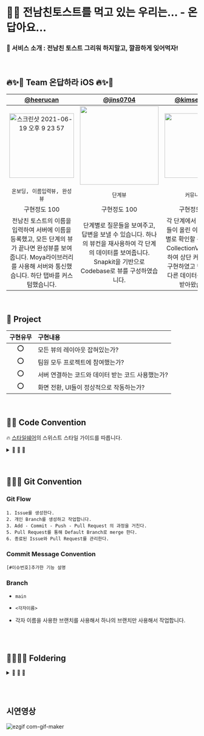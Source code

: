 # 🍇🍹 전남친토스트를 먹고 있는 우리는... - 온답아요...

### 🍹 서비스 소개 : 전남친 토스트 그리워 하지말고, 깔끔하게 잊어먹자!


<br>


## 🔥✨🎉 Team 온답하라 iOS 🔥✨🎉

| [@heerucan](https://github.com/heerucan) | [@jins0704](https://github.com/jins0704) | [@kimseawater](https://github.com/hyesuuou) |
| :---: | :---: | :---: |
|<img width="170" alt="스크린샷 2021-06-19 오후 9 23 57" src="https://user-images.githubusercontent.com/63235947/142727626-0272d99c-b107-4564-8707-1f6f9e764d6e.png">| <img width="207" src="https://user-images.githubusercontent.com/63235947/142727674-586262eb-a406-414d-91bd-7462d6885908.png"> |<img width="170" src="https://user-images.githubusercontent.com/63235947/142727730-a040deca-3f39-405e-9888-438f2b7db7d7.png">|
|`온보딩, 이름입력뷰, 완성뷰`|`단계뷰`|`커뮤니티뷰`|
|구현정도 100|구현정도 100|구현정도 100|
|전남친 토스트의 이름을 입력하여 서버에 이름을 등록했고, 모든 단계의 뷰가 끝나면 완성뷰를 보여줍니다. Moya라이브러리를 사용해 서버와 통신했습니다. 하단 탭바를 커스텀했습니다.|단계별로 질문들을 보여주고, 답변을 보낼 수 있습니다. 하나의 뷰컨을 재사용하여 각 단계의 데이터를 보여줍니다. Snapkit을 기반으로 Codebase로 뷰를 구성하였습니다.|각 단계에서 중단한 사람들이 올린 이야기를 단계별로 확인할 수 있습니다. CollectionView를 이용하여 상단 커스텀탭바를 구현하였고 단계에 따라 다른 데이터를 서버에서 받아왔습니다.|
	

<br>

## 🍹 Project

|구현유무|구현내용|
|:-:|:-|
|⭕️|모든 뷰의 레이아웃 잡혀있는가?|
|⭕️|팀원 모두 프로젝트에 참여했는가?|
|⭕️|서버 연결하는 코드와 데이터 받는 코드 사용했는가?|
|⭕️|화면 전환, UI들이 정상적으로 작동하는가?|


<br>

## 🍹🍹 Code Convention

<aside>


🔥 [스타일쉐어](https://github.com/StyleShare/swift-style-guide)의 스위스트 스타일 가이드를 따릅니다.
       
</aside>

<details>

<summary> 💬 💬 💬 </summary>
<div markdown="1">

## **코드 레이아웃**

### **들여쓰기 및 띄어쓰기**

- 콜론(`:`)을 쓸 때에는 콜론의 오른쪽에만 공백을 둡니다.
    
    `let names: [String: String]?`
    
- 연산자 오버로딩 함수 정의에서는 연산자와 괄호 사이에 한 칸 띄어씁니다.
    
    `func ** (lhs: Int, rhs: Int)`
    

### **빈 줄**

- 빈 줄에는 공백이 포함되지 않도록 합니다.
- 모든 파일은 빈 줄로 끝나도록 합니다.
- **MARK 구문 위와 아래에는 공백이 필요합니다.**
    
    주석 순서
    
    ```swift
    // MARK: - UIComponenets
    
    // MARK: - Properties
    /// 지역 변수..
    
    // MARK: - Initializer
    
    // MARK: - LifeCycle
    
    // MARK: - Actions
    
    // MARK: - Methods
    
    // MARK: - Protocols
    
    // MARK: - extension
    ```

    

### **임포트**

모듈 임포트는 알파벳 순으로 정렬합니다. 내장 프레임워크를 먼저 임포트하고, 빈 줄로 구분하여 서드파티 프레임워크를 임포트합니다.

`import UIKit

import SwiftyColor
import SwiftyImage
import Then
import URLNavigator`

## **네이밍**

### **클래스**

- 클래스 이름에는 **UpperCamelCase**를 사용합니다.
- ~~클래스 이름에는 접두사를 붙이지 않습니다.~~
- 클래스 명은 축약어를 지양합니다.

### **함수**

- 함수 이름에는 **lowerCamelCase**를 사용합니다.
- 함수 이름 앞에는 되도록이면 `get`을 붙이지 않습니다.
    
    **좋은 예:**
    
    `func name(for user: User) -> String?`
    
    **나쁜 예:**
    
    `func getName(for user: User) -> String?`
    
- Action 함수의 네이밍은 '주어 + 동사 + 목적어' 형태를 사용합니다.
    - Tap(눌렀다 뗌)*은 `UIControlEvents`의 `.touchUpInside`에 대응하고, *Press(누름)*는 `.touchDown`에 대응합니다.
    - *will~*은 특정 행위가 일어나기 직전이고, *did~*는 특정 행위가 일어난 직후입니다.
    - *should~*는 일반적으로 `Bool`을 반환하는 함수에 사용됩니다.
    
    **좋은 예:**
    
    `func backButtonDidTap() {
      // ...
    }`
    
    **나쁜 예:**
    
    `func back() {
      // ...
    }
    
    func pressBack() {
      // ...
    }`
    
    ### 버튼 터치 메소드 명
    
    - touchUp
    - clicked
    - didTap

### **변수**

- 변수 이름에는 **lowerCamelCase**를 사용합니다.

### **상수**

- 상수 이름에는 **lowerCamelCase**를 사용합니다.
    
    **좋은 예:**
    
    `let maximumNumberOfLines = 3`
    
    **나쁜 예:**
    
    `let kMaximumNumberOfLines = 3
    let MAX_LINES = 3`
    

### **열거형**

- enum의 각 case에는 **lowerCamelCase**를 사용합니다.
    
    **좋은 예:**
    
    `enum Result {
      case .success
      case .failure
    }`
    
    **나쁜 예:**
    
    `enum Result {
      case .Success
      case .Failure
    }`
    

### **약어**

- 약어로 시작하는 경우 소문자로 표기하고, 그 외의 경우에는 항상 대문자로 표기합니다.
    
    **좋은 예:**
    
    ```
      let user**ID**: Int?
      let **html**: String?
      let website**URL**: URL?
      let **url**String: String?
    ```
    
    **나쁜 예:**
    
    ```
      let userId: Int?
      let HTML: String?
      let websiteUrl: NSURL?
      let URLString: String?
    
    ```
    

### **Delegate**

- Delegate 메서드는 프로토콜명으로 네임스페이스를 구분합니다.
    
    **좋은 예:**
    
    `protocol UserCellDelegate {
      func userCellDidSetProfileImage(_ cell: UserCell)
      func userCell(_ cell: UserCell, didTapFollowButtonWith user: User)
    }`
    
    **나쁜 예:**
    
    `protocol UserCellDelegate {
      func didSetProfileImage()
      func followPressed(user: User)
    
      // `UserCell`이라는 클래스가 존재할 경우 컴파일 에러 발생
      func UserCell(_ cell: UserCell, didTapFollowButtonWith user: User)
    }`
    

## **클로저**

- 파라미터와 리턴 타입이 없는 Closure 정의시에는 `**() -> Void**`를 사용합니다.
    
    **좋은 예:**
    
    `let completionBlock: (() -> Void)?`
    
    **나쁜 예:**
    
    `let completionBlock: (() -> ())?
    let completionBlock: ((Void) -> (Void))?`
    
- Closure 정의시 파라미터에는 괄호를 사용하지 않습니다.
    
    **좋은 예:**
    
    `{ **operation, responseObject** in
      // doSomething()
    }`
    
    **나쁜 예:**
    
    `{ (operation, responseObject) in
      // doSomething()
    }`
    
- Closure 정의시 가능한 경우 타입 정의를 생략합니다.
    
    **좋은 예:**
    
    `...,
    completion: { finished in
      // doSomething()
    }`
    
    **나쁜 예:**
    
    `...,
    completion: { (finished: Bool) -> Void in
      // doSomething()
    }`
    
- Closure 호출 시 또 다른 유일한 Closure를 마지막 파라미터로 받는 경우, 파라미터 이름을 생략합니다.
    
    **좋은 예:**
    
    `UIView.animate(withDuration: 0.5) {
      // doSomething()
    }`
    
    **나쁜 예:**
    
    `UIView.animate(withDuration: 0.5, animations: { () -> Void in
      // doSomething()
    })`
    

## **클래스와 구조체**

- 클래스와 구조체 내부에서는 `**self**`를 명시적으로 사용합니다.
- 구조체를 생성할 때에는 Swift 구조체 생성자를 사용합니다.
    
    **좋은 예:**
    
    `let frame = CGRect(x: 0, y: 0, width: 100, height: 100)`
    
    **나쁜 예:**
    
    `let frame = CGRectMake(0, 0, 100, 100)`
    

## **타입**

- `Array<T>`와 `Dictionary<T: U>` 보다는 `**[T]**`, `**[T: U]**`를 사용합니다.
    
    **좋은 예:**
    
    `var messages: [String]?
    var names: [Int: String]?`
    
    **나쁜 예:**
    
    `var messages: Array<String>?
    var names: Dictionary<Int, String>?`
    
- generic 사용 시 타입은 `<>` 로 사용합니다.

## **주석**

- `///`를 사용해서 문서화에 사용되는 주석을 남깁니다.
    
    `/// 사용자 프로필을 그려주는 뷰
    class ProfileView: UIView {
    
      /// 사용자 닉네임을 그려주는 라벨
      var nameLabel: UILabel!
    }`
    
- `// MARK:`를 사용해서 연관된 코드를 구분짓습니다.

## **프로그래밍 권장사항**

- 가능하다면 변수를 정의할 때 함께 초기화하도록 합니다. [Then](https://github.com/devxoul/Then)을 사용하면 초기화와 함께 속성을 지정할 수 있습니다.
    
    `let label = UILabel().then {
      $0.textAlignment = .center
      $0.textColor = .black
      $0.text = "Hello, World!"
    }`
    
- 상수를 정의할 때에는 `enum`를 만들어 비슷한 상수끼리 모아둡니다. 재사용성과 유지보수 측면에서 큰 향상을 가져옵니다. `struct` 대신 `enum`을 사용하는 이유는, 생성자가 제공되지 않는 자료형을 사용하기 위해서입니다. [CGFloatLiteral](https://github.com/devxoul/CGFloatLiteral)과 [SwiftyColor](https://github.com/devxoul/SwiftyColor)를 사용해서 코드를 단순화시킵니다.
    
    `final class ProfileViewController: UIViewController {
    
      private enum Metric {
        static let profileImageViewLeft = 10.f
        static let profileImageViewRight = 10.f
        static let nameLabelTopBottom = 8.f
        static let bioLabelTop = 6.f
      }
    
      private enum Font {
        static let nameLabel = UIFont.boldSystemFont(ofSize: 14)
        static let bioLabel = UIFont.boldSystemFont(ofSize: 12)
      }
    
      private enum Color {
        static let nameLabelText = 0x000000.color
        static let bioLabelText = 0x333333.color ~ 70%
      }
    
    }`
    
    이렇게 선언된 상수들은 다음과 같이 사용될 수 있습니다.
    
    `self.profileImageView.frame.origin.x = Metric.profileImageViewLeft
    self.nameLabel.font = Font.nameLabel
    self.nameLabel.textColor = Color.nameLabelText`
    
- 프로토콜을 적용할 때에는 extension을 만들어서 관련된 메서드를 모아둡니다.
    
    **좋은 예**:
    
    ```swift
    // MARK: - UITableViewDataSource
    
    extension MyViewController: UITableViewDataSource {
      // ...
    }
    
    // MARK: - UITableViewDelegate
    
    extension MyViewController: UITableViewDelegate {
      // ...
    }
    ```
    
    **나쁜 예**:
    
    c**lass** MyViewController: UIViewController, UITableViewDataSource, UITableViewDelegate {
      // ...
    }
    
    ```
    **class** MyViewController: UIViewController, UITableViewDataSource, UITableViewDelegate {
      // ...
   
    ```

</div>
</details>

<br>
<br>

## 🍹🍹🍹 Git Convention

### Git Flow

```
1. Issue를 생성한다.
2. 개인 Branch를 생성하고 작업합니다.
3. Add - Commit - Push - Pull Request 의 과정을 거친다.
5. Pull Request를 통해 Default Branch로 merge 한다.
6. 종료된 Issue와 Pull Request를 관리한다.
```

### Commit Message Convention


`[#이슈번호]추가한 기능 설명`


### Branch

- `main`

- `<각자이름>`

- 각자 이름을 사용한 브랜치를 사용해서 하나의 브랜치만 사용해서 작업합니다.


<br>
<br>

## 🍹🍹🍹🍹 Foldering

<details>

<summary> 💬 💬 💬 </summary>
<div markdown="1">

<br>

```
   🗂 Client-iOS
    	 │
	 │
	 |── 📂 Configuration
    	 │        │
	 │        |── 📁 Base
	 │        |── 📁 Constant
	 │        |── 📁 Extension
	 │        └── 📁 Protocol
    	 │
	 │── 📂 Network
	 │        |── 📁 Model
	 │        |── 📁 Service
	 │        └── 📁 Handler
         │    
         │
	 │── 📂 Source
	 │        |── 📁 View1
	 │        |── 📁 View2
	 │        └── 📁 View3
	 │                  │
	 │                  └── 📁 Cell
         │
         │
   	 |
	 |── AppDelegate.swift 
	 |── SceneDelegate.swift     
         |
         |── LaunchScreen.storyboard
         |── Assets.xcassets
         └── Info.plist           

		
```

</div>
</details>

<br><br>	

## 시연영상

![ezgif com-gif-maker](https://user-images.githubusercontent.com/68391767/142744763-d09ebe87-4aba-4af7-81f4-a3fb3cbcd6fd.gif)


	

